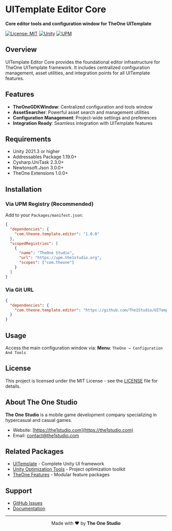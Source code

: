 # UITemplate Editor Core

**Core editor tools and configuration window for TheOne UITemplate**

[![License: MIT](https://img.shields.io/badge/License-MIT-yellow.svg)](https://opensource.org/licenses/MIT)
[![Unity](https://img.shields.io/badge/Unity-2021.3%2B-blue.svg)](https://unity3d.com/get-unity/download)
[![UPM](https://img.shields.io/badge/UPM-Registry-green.svg)](https://upm.the1studio.org)

## Overview

UITemplate Editor Core provides the foundational editor infrastructure for TheOne UITemplate framework. It includes centralized configuration management, asset utilities, and integration points for all UITemplate features.

## Features

- **TheOneGDKWindow**: Centralized configuration and tools window
- **AssetSearcher**: Powerful asset search and management utilities
- **Configuration Management**: Project-wide settings and preferences
- **Integration Ready**: Seamless integration with UITemplate features

## Requirements

- Unity 2021.3 or higher
- Addressables Package 1.19.0+
- Cysharp.UniTask 2.3.0+
- Newtonsoft.Json 3.0.0+
- TheOne Extensions 1.0.0+

## Installation

### Via UPM Registry (Recommended)

Add to your `Packages/manifest.json`:

```json
{
  "dependencies": {
    "com.theone.template.editor": "1.0.0"
  },
  "scopedRegistries": [
    {
      "name": "TheOne Studio",
      "url": "https://upm.the1studio.org",
      "scopes": ["com.theone"]
    }
  ]
}
```

### Via Git URL

```json
{
  "dependencies": {
    "com.theone.template.editor": "https://github.com/The1Studio/UITemplateEditorCore.git"
  }
}
```

## Usage

Access the main configuration window via:
**Menu**: `TheOne → Configuration And Tools`

## License

This project is licensed under the MIT License - see the [LICENSE](LICENSE) file for details.

## About The One Studio

**The One Studio** is a mobile game development company specializing in hypercasual and casual games.

- Website: [https://the1studio.com](https://the1studio.com)
- Email: contact@the1studio.com

## Related Packages

- [UITemplate](https://github.com/The1Studio/UITemplate) - Complete Unity UI framework
- [Unity Optimization Tools](https://github.com/The1Studio/UnityOptimizationTools) - Project optimization toolkit
- [TheOne Features](https://upm.the1studio.org) - Modular feature packages

## Support

- [GitHub Issues](https://github.com/The1Studio/UITemplateEditorCore/issues)
- [Documentation](https://github.com/The1Studio/UITemplateEditorCore#readme)

---

<div align="center">

Made with ❤️ by **The One Studio**

</div>
